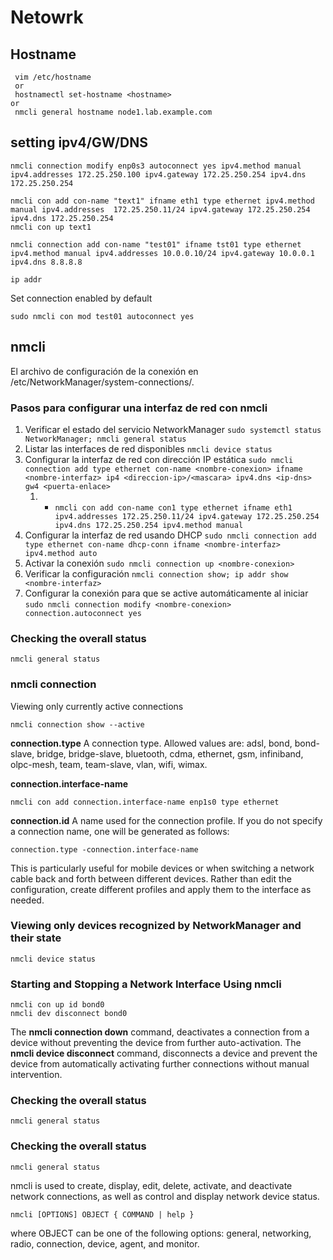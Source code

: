 
# Netowrk

## Hostname
```
 vim /etc/hostname
 or
 hostnamectl set-hostname <hostname>
or
 nmcli general hostname node1.lab.example.com
```

## setting ipv4/GW/DNS

```
nmcli connection modify enp0s3 autoconnect yes ipv4.method manual ipv4.addresses 172.25.250.100 ipv4.gateway 172.25.250.254 ipv4.dns 172.25.250.254

nmcli con add con-name "text1" ifname eth1 type ethernet ipv4.method manual ipv4.addresses  172.25.250.11/24 ipv4.gateway 172.25.250.254 ipv4.dns 172.25.250.254
nmcli con up text1

nmcli connection add con-name "test01" ifname tst01 type ethernet ipv4.method manual ipv4.addresses 10.0.0.10/24 ipv4.gateway 10.0.0.1 ipv4.dns 8.8.8.8

ip addr
```
Set connection enabled by default
````
sudo nmcli con mod test01 autoconnect yes
````

## nmcli
El archivo de configuración de la conexión en /etc/NetworkManager/system-connections/.

### Pasos para configurar una interfaz de red con nmcli

1. Verificar el estado del servicio NetworkManager ````sudo systemctl status NetworkManager; nmcli general status````
2. Listar las interfaces de red disponibles ````nmcli device status````
3. Configurar la interfaz de red con dirección IP estática ````sudo nmcli connection add type ethernet con-name <nombre-conexion> ifname <nombre-interfaz> ip4 <direccion-ip>/<mascara> ipv4.dns <ip-dns> gw4 <puerta-enlace>````
   1. -  ````nmcli con add con-name con1 type ethernet ifname eth1 ipv4.addresses 172.25.250.11/24 ipv4.gateway 172.25.250.254 ipv4.dns 172.25.250.254 ipv4.method manual````
5. Configurar la interfaz de red usando DHCP ````sudo nmcli connection add type ethernet con-name dhcp-conn ifname <nombre-interfaz> ipv4.method auto````
6. Activar la conexión ````sudo nmcli connection up <nombre-conexion> ````
7. Verificar la configuración ````nmcli connection show; ip addr show <nombre-interfaz>````
8. Configurar la conexión para que se active automáticamente al iniciar ````sudo nmcli connection modify <nombre-conexion> connection.autoconnect yes````


###  Checking the overall status 
```
nmcli general status
```

### nmcli connection 
Viewing only currently active connections
```
nmcli connection show --active
```
**connection.type**
A connection type. Allowed values are: adsl, bond, bond-slave, bridge, bridge-slave, bluetooth, cdma, ethernet, gsm, infiniband, olpc-mesh, team, team-slave, vlan, wifi, wimax.

**connection.interface-name**
````
nmcli con add connection.interface-name enp1s0 type ethernet
````

**connection.id**
A name used for the connection profile. If you do not specify a connection name, one will be generated as follows:
````
connection.type -connection.interface-name
````
This is particularly useful for mobile devices or when switching a network cable back and forth between different devices. Rather than edit the configuration, create different profiles and apply them to the interface as needed. 


###  Viewing only devices recognized by NetworkManager and their state
```
nmcli device status
```

###  Starting and Stopping a Network Interface Using nmcli
```
nmcli con up id bond0
nmcli dev disconnect bond0
```
The **nmcli connection down** command, deactivates a connection from a device without preventing the device from further auto-activation. 
The **nmcli device disconnect** command, disconnects a device and prevent the device from automatically activating further connections without manual intervention.

###  Checking the overall status 
```
nmcli general status
```

###  Checking the overall status 
```
nmcli general status
```



nmcli is used to create, display, edit, delete, activate, and deactivate network connections, as well as control and display network device status.
```
nmcli [OPTIONS] OBJECT { COMMAND | help }
```
where OBJECT can be one of the following options: general, networking, radio, connection, device, agent, and monitor.

